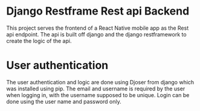 # Django Restframe Rest api Backend
This project serves the frontend of a React Native mobile app as the Rest api endpoint.
The api is built off django and the django restframework to create the logic of the api.

# User authentication
The user authentication and logic are done using Djoser from django which was installed using pip.
The email and username is required by the user when logging in, with the username supposed to be unique.
Login can be done using the user name and password only.
